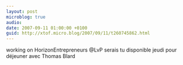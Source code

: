 ```yaml
---
layout: post
microblog: true
audio: 
date: 2007-09-11 01:00:00 +0100
guid: http://xtof.micro.blog/2007/09/11/t260745862.html
---
```

working on HorizonEntrepreneurs @LvP serais tu disponible jeudi pour déjeuner avec Thomas Blard
